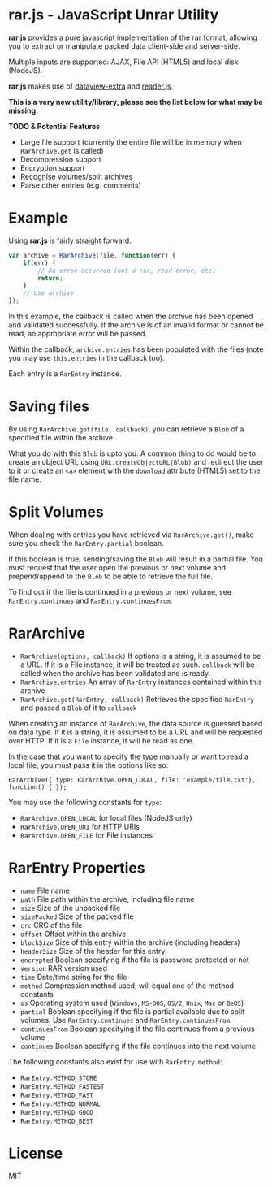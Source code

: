 rar.js - JavaScript Unrar Utility
===

**rar.js** provides a pure javascript implementation of the rar format, allowing you to extract or manipulate packed data client-side and server-side.

Multiple inputs are supported: AJAX, File API (HTML5) and local disk (NodeJS).

**rar.js** makes use of [dataview-extra](https://github.com/43081j/dataview-extra) and [reader.js](https://github.com/43081j/reader.js).

**This is a very new utility/library, please see the list below for what may be missing.**

**TODO & Potential Features**

* Large file support (currently the entire file will be in memory when `RarArchive.get` is called)
* Decompression support
* Encryption support
* Recognise volumes/split archives
* Parse other entries (e.g. comments)

Example
===

Using **rar.js** is fairly straight forward.

```javascript
var archive = RarArchive(file, function(err) {
	if(err) {
		// An error occurred (not a rar, read error, etc)
		return;
	}
	// Use archive
});
```

In this example, the callback is called when the archive has been opened and validated successfully. If the archive is of an invalid format or cannot be read, an appropriate error will be passed.

Within the callback, `archive.entries` has been populated with the files (note you may use `this.entries` in the callback too).

Each entry is a `RarEntry` instance.

Saving files
===

By using `RarArchive.get(file, callback)`, you can retrieve a `Blob` of a specified file within the archive.

What you do with this `Blob` is upto you. A common thing to do would be to create an object URL using `URL.createObjectURL(Blob)` and redirect the user to it or create an `<a>` element with the `download` attribute (HTML5) set to the file name.

Split Volumes
===

When dealing with entries you have retrieved via `RarArchive.get()`, make sure you check the `RarEntry.partial` boolean.

If this boolean is true, sending/saving the `Blob` will result in a partial file. You must request that the user open the previous or next volume and prepend/append to the `Blob` to be able to retrieve the full file.

To find out if the file is continued in a previous or next volume, see `RarEntry.continues` and `RarEntry.continuesFrom`.

RarArchive
===

* `RarArchive(options, callback)` If options is a string, it is assumed to be a URL. If it is a File instance, it will be treated as such. `callback` will be called when the archive has been validated and is ready.
* `RarArchive.entries` An array of `RarEntry` instances contained within this archive
* `RarArchive.get(RarEntry, callback)` Retrieves the specified `RarEntry` and passed a `Blob` of it to `callback`

When creating an instance of `RarArchive`, the data source is guessed based on data type. If it is a string, it is assumed to be a URL and will be requested over HTTP. If it is a `File` instance, it will be read as one.

In the case that you want to specify the type manually or want to read a local file, you must pass it in the options like so:

```
RarArchive({ type: RarArchive.OPEN_LOCAL, file: 'example/file.txt'}, function() { });
```

You may use the following constants for `type`:

* `RarArchive.OPEN_LOCAL` for local files (NodeJS only)
* `RarArchive.OPEN_URI` for HTTP URIs
* `RarArchive.OPEN_FILE` for File instances

RarEntry Properties
===

* `name` File name
* `path` File path within the archive, including file name
* `size` Size of the unpacked file
* `sizePacked` Size of the packed file
* `crc` CRC of the file
* `offset` Offset within the archive
* `blockSize` Size of this entry within the archive (including headers)
* `headerSize` Size of the header for this entry
* `encrypted` Boolean specifying if the file is password protected or not
* `version` RAR version used
* `time` Date/time string for the file
* `method` Compression method used, will equal one of the method constants
* `os` Operating system used (`Windows`, `MS-DOS`, `OS/2`, `Unix`, `Mac` or `BeOS`)
* `partial` Boolean specifying if the file is partial available due to split volumes. Use `RarEntry.continues` and `RarEntry.continuesFrom`.
* `continuesFrom` Boolean specifying if the file continues from a previous volume
* `continues` Boolean specifying if the file continues into the next volume

The following constants also exist for use with `RarEntry.method`:

* `RarEntry.METHOD_STORE`
* `RarEntry.METHOD_FASTEST`
* `RarEntry.METHOD_FAST`
* `RarEntry.METHOD_NORMAL`
* `RarEntry.METHOD_GOOD`
* `RarEntry.METHOD_BEST`

License
===

MIT
